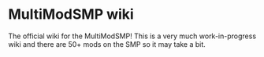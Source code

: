 # MultiModSMP wiki
The official wiki for the MultiModSMP! This is a very much work-in-progress wiki and there are 50+ mods on the SMP so it may take a bit.
